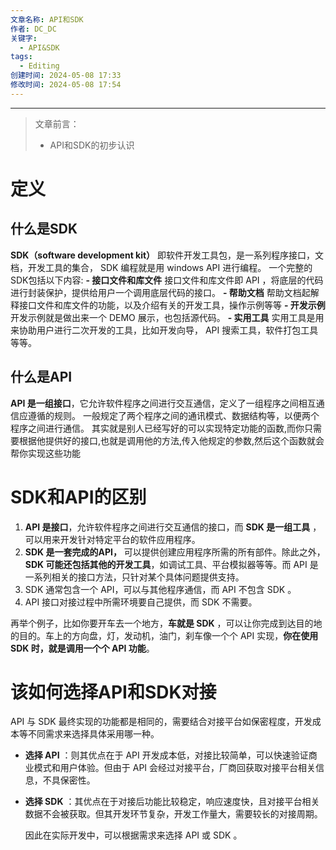 ```yaml
---
文章名称: API和SDK
作者: DC_DC
关键字:
  - API&SDK
tags:
  - Editing
创建时间: 2024-05-08 17:33
修改时间: 2024-05-08 17:54
---
```


---
> 文章前言：
> - API和SDK的初步认识

# 定义
## 什么是SDK
**SDK（software development kit）** 即软件开发工具包，是一系列程序接口，文档，开发工具的集合， SDK 编程就是用 windows API 进行编程。
一个完整的SDK包括以下内容:
**- 接口文件和库文件**
接口文件和库文件即 API ，将底层的代码进行封装保护，提供给用户一个调用底层代码的接口。
**- 帮助文档**
帮助文档起解释接口文件和库文件的功能，以及介绍有关的开发工具，操作示例等等
**- 开发示例**
开发示例就是做出来一个 DEMO 展示，也包括源代码。
**- 实用工具**
实用工具是用来协助用户进行二次开发的工具，比如开发向导， API 搜索工具，软件打包工具等等。
## 什么是API
**API 是一组接口**，它允许软件程序之间进行交互通信，定义了一组程序之间相互通信应遵循的规则。
一般规定了两个程序之间的通讯模式、数据结构等，以便两个程序之间进行通信。
其实就是别人已经写好的可以实现特定功能的函数,而你只需要根据他提供好的接口,也就是调用他的方法,传入他规定的参数,然后这个函数就会帮你实现这些功能

# SDK和API的区别

1. **API 是接口**，允许软件程序之间进行交互通信的接口，而 **SDK 是一组工具** ，可以用来开发针对特定平台的软件应用程序。
2. **SDK 是一套完成的API，** 可以提供创建应用程序所需的所有部件。除此之外，**SDK 可能还包括其他的开发工具**，如调试工具、平台模拟器等等。而 API 是一系列相关的接口方法，只针对某个具体问题提供支持。
3. SDK 通常包含一个 API，可以与其他程序通信，而 API 不包含 SDK 。
4. API 接口对接过程中所需环境要自己提供，而 SDK 不需要。

再举个例子，比如你要开车去一个地方，**车就是 SDK** ，可以让你完成到达目的地的目的。车上的方向盘，灯，发动机，油门，刹车像一个个 API 实现，**你在使用 SDK 时，就是调用一个个 API 功能**。

# 该如何选择API和SDK对接

API 与 SDK 最终实现的功能都是相同的，需要结合对接平台如保密程度，开发成本等不同需求来选择具体采用哪一种。

- **选择 API** ：则其优点在于 API 开发成本低，对接比较简单，可以快速验证商业模式和用户体验。但由于 API 会经过对接平台，厂商回获取对接平台相关信息，不具保密性。

- **选择 SDK** ：其优点在于对接后功能比较稳定，响应速度快，且对接平台相关数据不会被获取。但其开发环节复杂，开发工作量大，需要较长的对接周期。

  因此在实际开发中，可以根据需求来选择 API 或 SDK 。